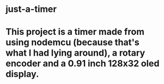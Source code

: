 # just-a-timer
# This project is a timer made from using nodemcu (because that's what I had lying around), a rotary encoder and a 0.91 inch 128x32 oled display.
